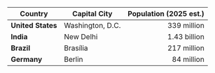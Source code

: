 | Country           | Capital City     | Population (2025 est.) |
|-------------------|------------------|-----------------------:|
| **United States** | Washington, D.C. |            339 million |
| **India**         | New Delhi        |           1.43 billion |
| **Brazil**        | Brasília         |            217 million |
| **Germany**       | Berlin           |             84 million |
